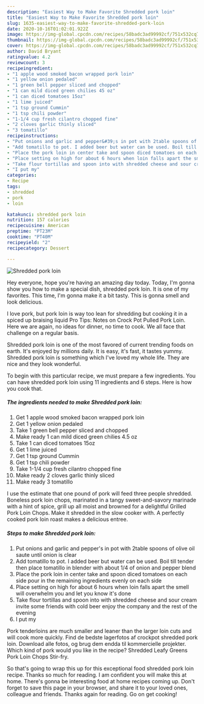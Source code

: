 ```yaml
---
description: "Easiest Way to Make Favorite Shredded pork loin"
title: "Easiest Way to Make Favorite Shredded pork loin"
slug: 1635-easiest-way-to-make-favorite-shredded-pork-loin
date: 2020-10-16T01:02:01.922Z
image: https://img-global.cpcdn.com/recipes/58badc3ad99992cf/751x532cq70/shredded-pork-loin-recipe-main-photo.jpg
thumbnail: https://img-global.cpcdn.com/recipes/58badc3ad99992cf/751x532cq70/shredded-pork-loin-recipe-main-photo.jpg
cover: https://img-global.cpcdn.com/recipes/58badc3ad99992cf/751x532cq70/shredded-pork-loin-recipe-main-photo.jpg
author: David Bryant
ratingvalue: 4.2
reviewcount: 3
recipeingredient:
- "1 apple wood smoked bacon wrapped pork loin"
- "1 yellow onion pedaled"
- "1 green bell pepper sliced and chopped"
- "1 can mild diced green chilies 45 oz"
- "1 can diced tomatoes 15oz"
- "1 lime juiced"
- "1 tsp ground Cummin"
- "1 tsp chili powder"
- "1-1/4 cup fresh cilantro chopped fine"
- "2 cloves garlic thinly sliced"
- "3 tomatillo"
recipeinstructions:
- "Put onions and garlic and pepper&#39;s in pot with 2table spoons of olive oil saute until onion is clear"
- "Add tomatillo to pot. I added beer but water can be used. Boil till tender then place tomatillo in blender with about 1/4 of onion and pepper blend"
- "Place the pork loin in center take and spoon diced tomatoes on each side pour in the remaining ingredients evenly on each side"
- "Place setting on high for about 6 hours when loin falls apart the smell will overwhelm you and let you know it&#39;s done"
- "Take flour tortillas and spoon into with shredded cheese and sour cream invite some friends with cold beer enjoy the company and the rest of the evening"
- "I put my"
categories:
- Recipe
tags:
- shredded
- pork
- loin

katakunci: shredded pork loin 
nutrition: 157 calories
recipecuisine: American
preptime: "PT23M"
cooktime: "PT40M"
recipeyield: "2"
recipecategory: Dessert

---
```



![Shredded pork loin](https://img-global.cpcdn.com/recipes/58badc3ad99992cf/751x532cq70/shredded-pork-loin-recipe-main-photo.jpg)

Hey everyone, hope you're having an amazing day today. Today, I'm gonna show you how to make a special dish, shredded pork loin. It is one of my favorites. This time, I'm gonna make it a bit tasty. This is gonna smell and look delicious.

I love pork, but pork loin is way too lean for shredding but cooking it in a spiced up braising liquid Pro Tips: Notes on Crock Pot Pulled Pork Loin. Here we are again, no ideas for dinner, no time to cook. We all face that challenge on a regular basis.

Shredded pork loin is one of the most favored of current trending foods on earth. It's enjoyed by millions daily. It is easy, it's fast, it tastes yummy. Shredded pork loin is something which I've loved my whole life. They are nice and they look wonderful.


To begin with this particular recipe, we must prepare a few ingredients. You can have shredded pork loin using 11 ingredients and 6 steps. Here is how you cook that.

<!--inarticleads1-->

##### The ingredients needed to make Shredded pork loin:

1. Get 1 apple wood smoked bacon wrapped pork loin
1. Get 1 yellow onion pedaled
1. Take 1 green bell pepper sliced and chopped
1. Make ready 1 can mild diced green chilies 4.5 oz
1. Take 1 can diced tomatoes 15oz
1. Get 1 lime juiced
1. Get 1 tsp ground Cummin
1. Get 1 tsp chili powder
1. Take 1-1/4 cup fresh cilantro chopped fine
1. Make ready 2 cloves garlic thinly sliced
1. Make ready 3 tomatillo


I use the estimate that one pound of pork will feed three people shredded. Boneless pork loin chops, marinated in a tangy sweet-and-savory marinade with a hint of spice, grill up all moist and browned for a delightful Grilled Pork Loin Chops. Make it shredded in the slow cooker with. A perfectly cooked pork loin roast makes a delicious entree. 

<!--inarticleads2-->

##### Steps to make Shredded pork loin:

1. Put onions and garlic and pepper&#39;s in pot with 2table spoons of olive oil saute until onion is clear
1. Add tomatillo to pot. I added beer but water can be used. Boil till tender then place tomatillo in blender with about 1/4 of onion and pepper blend
1. Place the pork loin in center take and spoon diced tomatoes on each side pour in the remaining ingredients evenly on each side
1. Place setting on high for about 6 hours when loin falls apart the smell will overwhelm you and let you know it&#39;s done
1. Take flour tortillas and spoon into with shredded cheese and sour cream invite some friends with cold beer enjoy the company and the rest of the evening
1. I put my


Pork tenderloins are much smaller and leaner than the larger loin cuts and will cook more quickly. Find de bedste lagerfotos af crockpot shredded pork loin. Download alle fotos, og brug dem endda til kommercielle projekter. Which kind of pork would you like in the recipe? Shredded Leafy Greens Pork Loin Chops Stir-fry. 

So that's going to wrap this up for this exceptional food shredded pork loin recipe. Thanks so much for reading. I am confident you will make this at home. There's gonna be interesting food at home recipes coming up. Don't forget to save this page in your browser, and share it to your loved ones, colleague and friends. Thanks again for reading. Go on get cooking!
